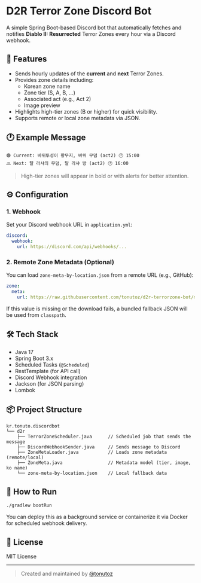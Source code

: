 # D2R Terror Zone Discord Bot

A simple Spring Boot-based Discord bot that automatically fetches and notifies **Diablo II: Resurrected** Terror Zones every hour via a Discord webhook.

## 🔔 Features

- Sends hourly updates of the **current** and **next** Terror Zones.
- Provides zone details including:
  - Korean zone name
  - Zone tier (S, A, B, ...)
  - Associated act (e.g., Act 2)
  - Image preview
- Highlights high-tier zones (B or higher) for quick visibility.
- Supports remote or local zone metadata via JSON.

## 🕐 Example Message

```
🟢 Current: 바위투성이 황무지, 바위 무덤 (act2) 🕐 15:00
🔜 Next: 탈 라샤의 무덤, 탈 라샤 방 (act2) 🕐 16:00
```

> High-tier zones will appear in bold or with alerts for better attention.

## ⚙️ Configuration

### 1. Webhook

Set your Discord webhook URL in `application.yml`:

```yaml
discord:
  webhook:
    url: https://discord.com/api/webhooks/...
```

### 2. Remote Zone Metadata (Optional)

You can load `zone-meta-by-location.json` from a remote URL (e.g., GitHub):

```yaml
zone:
  meta:
    url: https://raw.githubusercontent.com/tonutoz/d2r-terrorzone-bot/master/src/main/resources/zone-meta-by-location.json
```

If this value is missing or the download fails, a bundled fallback JSON will be used from `classpath`.

## 🛠 Tech Stack

- Java 17
- Spring Boot 3.x
- Scheduled Tasks (`@Scheduled`)
- RestTemplate (for API call)
- Discord Webhook integration
- Jackson (for JSON parsing)
- Lombok

## 📦 Project Structure

```
kr.tonuto.discordbot
└── d2r
    ├── TerrorZoneScheduler.java      // Scheduled job that sends the message
    ├── DiscordWebhookSender.java     // Sends message to Discord
    ├── ZoneMetaLoader.java           // Loads zone metadata (remote/local)
    ├── ZoneMeta.java                 // Metadata model (tier, image, ko name)
    └── zone-meta-by-location.json    // Local fallback data
```

## 🏁 How to Run

```bash
./gradlew bootRun
```

You can deploy this as a background service or containerize it via Docker for scheduled webhook delivery.

## 📝 License

MIT License

---

> Created and maintained by [@tonutoz](https://github.com/tonutoz)
